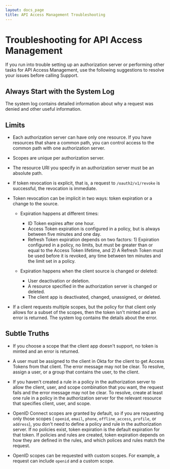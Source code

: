 ```yaml
---
layout: docs_page
title: API Access Management Troubleshooting
---
```


# Troubleshooting for API Access Management

If you run into trouble setting up an authorization server or performing
other tasks for API Access Management, use the following suggestions to resolve your issues before calling Support.

## Always Start with the System Log

The system log contains detailed information about why a request was denied and other useful information. 

## Limits

* Each authorization server can have only one resource. If you have resources that share a common path,
you can control access to the common path with one authorization server.

* Scopes are unique per authorization server. 

* The resource URI you specify in an authorization server must be an absolute path.

* If token revocation is explicit, that is, a request to `/oauth2/v1/revoke` is successful, the revocation is immediate.

* Token revocation can be implicit in two ways: token expiration or a change to the source. 
    * Expiration happens at different times:
        * ID Token expires after one hour.
        * Access Token expiration is configured in a policy, but is always between five minutes and one day.
        * Refresh Token expiration depends on two factors: 1) Expiration configured in a policy, no limits, 
          but must be greater than or equal to the Access Token lifetime, and 2) A Refresh Token must be used
          before it is revoked, any time between ten minutes and the limit set in a policy.
    
    * Expiration happens when the client source is changed or deleted:
        * User deactivation or deletion.
        * A resource specified in the authorization server is changed or deleted.
        * The client app is deactivated, changed, unassigned, or deleted.
        
* If a client requests multiple scopes, but the policy for that client only allows for a subset of the scopes,
then the token isn't minted and an error is returned. The system log contains the details about the error.

## Subtle Truths

* If you choose a scope that the client app doesn't support, no token is minted and an error is returned.

* A user must be assigned to the client in Okta for the client to get Access Tokens from that client. The error
message may not be clear. To resolve, assign a user, or a group that contains the user, to the client.

* If you haven't created a rule in a policy in the authorization server to allow the client, user, and 
scope combination that you want, the request fails and the error message may not be clear.
To resolve, create at least one rule in a policy in the authorization server for the relevant resource
that specifies client, user, and scope.

* OpenID Connect scopes are granted by default, so if you are requesting only those scopes ( `openid`, `email`, `phone`,
`offline_access`, `profile`, or `address`), you don't need to define a policy and rule in the authorization server.
If no policies exist, token expiration is the default expiration for that token. If policies and rules are created, 
token expiration depends on how they are defined in the rules, and which polices and rules match the request.

* OpenID scopes can be requested with custom scopes. For example, a request can include `openid` and a custom scope.